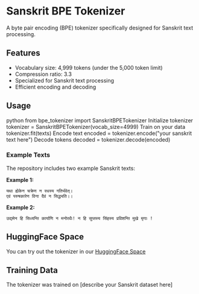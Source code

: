 # Sanskrit BPE Tokenizer

A byte pair encoding (BPE) tokenizer specifically designed for Sanskrit text processing.

## Features

- Vocabulary size: 4,999 tokens (under the 5,000 token limit)
- Compression ratio: 3.3
- Specialized for Sanskrit text processing
- Efficient encoding and decoding

## Usage
python
from bpe_tokenizer import SanskritBPETokenizer
Initialize tokenizer
tokenizer = SanskritBPETokenizer(vocab_size=4999)
Train on your data
tokenizer.fit(texts)
Encode text
encoded = tokenizer.encode("your sanskrit text here")
Decode tokens
decoded = tokenizer.decode(encoded)

### Example Texts

The repository includes two example Sanskrit texts:

**Example 1:**
```sanskrit
यथा ह्येकेन चक्रेण न रथस्य गतिर्भवेत्।
एवं परुषकारेण विना दैवं न सिद्ध्यति।।
```

**Example 2:**
```sanskrit
उद्यमेन हि सिध्यन्ति कार्याणि न मनोरथैः! न हि सुप्तस्य सिंहस्य प्रविशन्ति मुखे मृगाः !
```

## HuggingFace Space

You can try out the tokenizer in our [HuggingFace Space](your_space_link_here)

## Training Data

The tokenizer was trained on [describe your Sanskrit dataset here]
